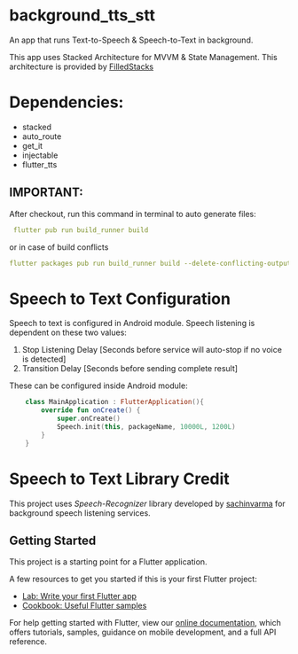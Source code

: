 # background_tts_stt
An app that runs Text-to-Speech & Speech-to-Text in background.

This app uses Stacked Architecture for MVVM & State Management.
This architecture is provided by [FilledStacks](https://www.filledstacks.com/post/flutter-and-provider-architecture-using-stacked/)

# Dependencies:

- stacked
- auto_route
- get_it
- injectable
- flutter_tts

## IMPORTANT: 
After checkout, run this command in terminal to auto generate files:

 ```yaml
  flutter pub run build_runner build
```

or in case of build conflicts

 ```yaml
flutter packages pub run build_runner build --delete-conflicting-outputs
```

# Speech to Text Configuration

Speech to text is configured in Android module. Speech listening is dependent on these two values:

1. Stop Listening Delay [Seconds before service will auto-stop if no voice is detected]
2. Transition Delay [Seconds before sending complete result]

These can be configured inside Android module:

```kotlin
    class MainApplication : FlutterApplication(){
        override fun onCreate() {
            super.onCreate()
            Speech.init(this, packageName, 10000L, 1200L)
        }
    }
```

# Speech to Text Library Credit

This project uses *Speech-Recognizer* library developed by [sachinvarma](https://github.com/sachinvarma/Speech-Recognizer) for background speech listening services.


## Getting Started

This project is a starting point for a Flutter application.

A few resources to get you started if this is your first Flutter project:

- [Lab: Write your first Flutter app](https://flutter.dev/docs/get-started/codelab)
- [Cookbook: Useful Flutter samples](https://flutter.dev/docs/cookbook)

For help getting started with Flutter, view our
[online documentation](https://flutter.dev/docs), which offers tutorials,
samples, guidance on mobile development, and a full API reference.
